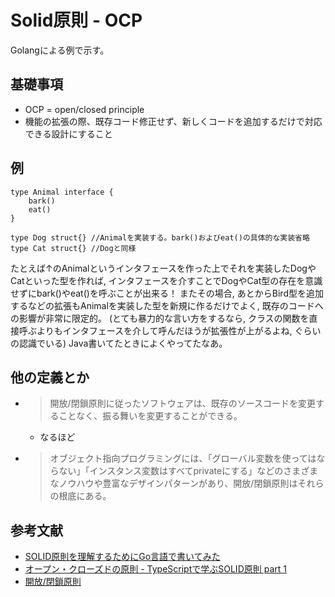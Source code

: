 # Solid原則 - OCP

Golangによる例で示す。

## 基礎事項

- OCP = open/closed principle
- 機能の拡張の際、既存コード修正せず、新しくコードを追加するだけで対応できる設計にすること

## 例

```
type Animal interface {
    bark()
    eat()
}

type Dog struct{} //Animalを実装する。bark()およびeat()の具体的な実装省略
type Cat struct{} //Dogと同様
```
たとえば↑のAnimalというインタフェースを作った上でそれを実装したDogやCatといった型を作れば, インタフェースを介すことでDogやCat型の存在を意識せずにbark()やeat()を呼ぶことが出来る！
またその場合, あとからBird型を追加するなどの拡張もAnimalを実装した型を新規に作るだけでよく, 既存のコードへの影響が非常に限定的。
(とても暴力的な言い方をするなら, クラスの関数を直接呼ぶよりもインタフェースを介して呼んだほうが拡張性が上がるよね, ぐらいの認識でいる)
Java書いてたときによくやってたなあ。


## 他の定義とか

- > 開放/閉鎖原則に従ったソフトウェアは、既存のソースコードを変更することなく、振る舞いを変更することができる。
    - なるほど
- > オブジェクト指向プログラミングには、「グローバル変数を使ってはならない」「インスタンス変数はすべてprivateにする」などのさまざまなノウハウや豊富なデザインパターンがあり、開放/閉鎖原則はそれらの根底にある。


## 参考文献

- [SOLID原則を理解するためにGo言語で書いてみた](https://qiita.com/MAKOTODA/items/976f47ea036e35c7538d)
- [オープン・クローズドの原則 - TypeScriptで学ぶSOLID原則 part 1](https://qiita.com/ryo2132/items/01f0fcb8ff27353f8ecb)
- [開放/閉鎖原則](https://ja.wikipedia.org/wiki/%E9%96%8B%E6%94%BE/%E9%96%89%E9%8E%96%E5%8E%9F%E5%89%87)